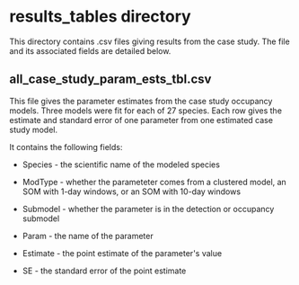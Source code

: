 # results_tables directory

This directory contains .csv files giving results from the case study. The file and its associated fields are detailed below.

## all_case_study_param_ests_tbl.csv

This file gives the parameter estimates from the case study occupancy models. Three models were fit for each of 27 species. Each row gives the estimate and standard error of one parameter from one estimated case study model.

It contains the following fields:

-   Species - the scientific name of the modeled species

-   ModType - whether the parameteter comes from a clustered model, an SOM with 1-day windows, or an SOM with 10-day windows

-   Submodel - whether the parameter is in the detection or occupancy submodel

-   Param - the name of the parameter

-   Estimate - the point estimate of the parameter's value

-   SE - the standard error of the point estimate

## 

